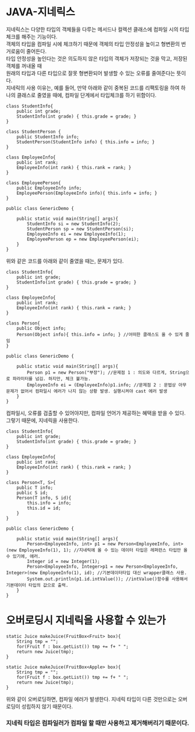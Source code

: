 # JAVA-지네릭스  
지네릭스는 다양한 타입의 객체들을 다루는 메서드나 컬렉션 클래스에 컴파일 시의 타입체크를 해주는 기능이다.  
객체의 타입을 컴파일 시에 체크하기 때문에 객체의 타입 안정성을 높이고 형변환의 번거로움이 줄어든다.  
타입 안정성을 높인다는 것은 의도하지 않은 타입의 객체가 저장되는 것을 막고, 저장된 객체를 꺼내올 때  
원래의 타입과 다른 타입으로 잘못 형변환되어 발생할 수 있는 오류를 줄여준다는 뜻이다.  
지네릭의 사용 이유는, 예를 들어, 만약 아래와 같이 중복된 코드를 리팩토링을 하여 하나의 클래스로 줄였을 때에, 컴파일 단계에서 타입체크를 하기 위함이다.

```
class StudentInfo{
	public int grade;
	StudentInfo(int grade) { this.grade = grade; }
}

class StudentPerson {
	public StudentInfo info;
	StudentPerson(StudentInfo info) { this.info = info; }
}

class EmployeeInfo{
	public int rank;
	EmployeeInfo(int rank) { this.rank = rank; }
}

class EmployeePerson{
	public EmployeeInfo info;
	EmployeePerson(EmployeeInfo info){ this.info = info; }
}

public class GenericDemo {

	public static void main(String[] args){
		StudentInfo si = new StudentInfo(2);
		StudentPerson sp = new StudentPerson(si);
		EmployeeInfo ei = new EmployeeInfo(1);
		EmployeePerson ep = new EmployeePerson(ei);
	}
}
```
위와 같은 코드를 아래와 같이 줄였을 때는, 문제가 있다.

```
class StudentInfo{
	public int grade;
	StudentInfo(int grade) { this.grade = grade; }
}

class EmployeeInfo{
	public int rank;
	EmployeeInfo(int rank) { this.rank = rank; }
}

class Person{
	public Object info;
	Person(Object info){ this.info = info; } //어떠한 클래스도 올 수 있게 줄임
}

public class GenericDemo {

	public static void main(String[] args){
		Person p1 = new Person("부장"); //문제점 1 : 의도와 다르게, String으로 파라미터를 넘김. 하지만, 체크 불가능.
		EmployeeInfo ei = (EmployeeInfo)p1.info; //문제점 2 : 문법상 아무 문제가 없어서 컴파일시 에러가 나지 않는 상황 발생. 실행시켜야 cast 에러 발생
	}
}
```
컴파일시, 오류를 검출할 수 있어야지만, 컴파일 언어가 제공하는 혜택을 받을 수 있다.  
그렇기 때문에, 지네릭을 사용한다.  

```
class StudentInfo{
	public int grade;
	StudentInfo(int grade) { this.grade = grade; }
}

class EmployeeInfo{
	public int rank;
	EmployeeInfo(int rank) { this.rank = rank; }
}

class Person<T, S>{
	public T info;
	public S id;
	Person(T info, S id){
		this.info = info;
		this.id = id;
	}
}

public class GenericDemo {

	public static void main(String[] args){
		Person<EmployeeInfo, int> p1 = new Person<EmployeeInfo, int>(new EmployeeInfo(1), 1); //지네릭에 올 수 있는 데이터 타입은 레퍼런스 타입만 올 수 있기에, 에러.
		Integer id = new Integer(1);
		Person<EmployeeInfo, Integer>p1 = new Person<EmployeeInfo, Integer>(new EmployeeInfo(1), id); //기본데이터타입 대신 wrapper클래스 사용.
		System.out.println(p1.id.intValue()); //intValue()함수를 사용해서 기본데이터 타입의 값으로 출력.
	}
}
```
# 오버로딩시 지네릭을 사용할 수 있는가

```
static Juice makeJuice(FruitBox<Fruit> box){
	String tmp = "";
	for(Fruit f : box.getList()) tmp += f+ " ";
	return new Juice(tmp);
}

static Juice makeJuice(FruitBox<Apple> box){
	String tmp = "";
	for(Fruit f : box.getList()) tmp += f+ " ";
	return new Juice(tmp);
}
```
위와 같이 오버로딩하면, 컴파일 에러가 발생한다. 지네릭 타입이 다른 것만으로는 오버로딩이 성립하지 않기 때문이다.

### 지네릭 타입은 컴파일러가 컴파일 할 때만 사용하고 제거해버리기 때문이다.
